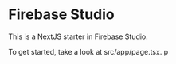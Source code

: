 # Firebase Studio

This is a NextJS starter in Firebase Studio.

To get started, take a look at src/app/page.tsx.
p